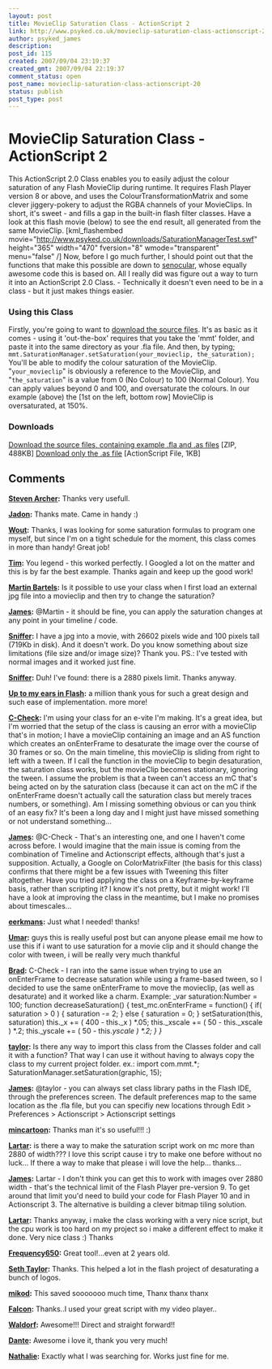```yaml
---
layout: post
title: MovieClip Saturation Class - ActionScript 2
link: http://www.psyked.co.uk/movieclip-saturation-class-actionscript-20/
author: psyked_james
description: 
post_id: 115
created: 2007/09/04 23:19:37
created_gmt: 2007/09/04 22:19:37
comment_status: open
post_name: movieclip-saturation-class-actionscript-20
status: publish
post_type: post
---
```


# MovieClip Saturation Class - ActionScript 2

This ActionScript 2.0 Class enables you to easily adjust the colour saturation of any Flash MovieClip during runtime. It requires Flash Player version 8 or above, and uses the ColourTransformationMatrix and some clever jiggery-pokery to adjust the RGBA channels of your MovieClips. In short, it's sweet - and fills a gap in the built-in flash filter classes. Have a look at this flash movie (below) to see the end result, all generated from the same MovieClip. [kml_flashembed movie="http://www.psyked.co.uk/downloads/SaturationManagerTest.swf" height="365" width="470" fversion="8" wmode="transparent" menu="false" /]  Now, before I go much further, I should point out that the functions that make this possible are down to [senocular](http://www.senocular.com/flash/source.php?id=0.169), whose equally awesome code this is based on. All I really did was figure out a way to turn it into an ActionScript 2.0 Class. - Technically it doesn't even need to be in a class - but it just makes things easier. 

### Using this Class

Firstly, you're going to want to [download the source files](/wp-content/uploads/2007/09/SaturationManager.zip). It's as basic as it comes - using it 'out-the-box' requires that you take the 'mmt' folder, and paste it into the same directory as your .fla file. And then, by typing; `mmt.SaturationManager.setSaturation(your_movieclip, the_saturation);` You'll be able to modify the colour saturation of the MovieClip. "`your_movieclip`" is obviously a reference to the MovieClip, and "`the_saturation`" is a value from 0 (No Colour) to 100 (Normal Colour). You can apply values beyond 0 and 100, and oversaturate the colours. In our example (above) the [1st on the left, bottom row] MovieClip is oversaturated, at 150%. 

### Downloads

[Download the source files, containing example .fla and .as files](/wp-content/uploads/2007/09/SaturationManager.zip) [ZIP, 488KB] [Download only the .as file](/downloads/SaturationManager.as) [ActionScript File, 1KB]

## Comments

**[Steven Archer](#173 "2007-10-06 15:00:19"):** Thanks very usefull.

**[Jadon](#174 "2007-12-27 01:02:05"):** Thanks mate. Came in handy :)

**[Wout](#175 "2008-02-08 22:15:50"):** Thanks, I was looking for some saturation formulas to program one myself, but since I'm on a tight schedule for the moment, this class comes in more than handy! Great job!

**[Tim](#176 "2008-02-25 12:11:42"):** You legend - this worked perfectly. I Googled a lot on the matter and this is by far the best example. Thanks again and keep up the good work!

**[Martin Bartels](#177 "2008-02-28 16:20:30"):** Is it possible to use your class when I first load an external jpg file into a movieclip and then try to change the saturation?

**[James](#178 "2008-02-29 09:20:57"):** @Martin - it should be fine, you can apply the saturation changes at any point in your timeline / code.

**[Sniffer](#179 "2008-03-01 20:17:50"):** I have a jpg into a movie, with 26602 pixels wide and 100 pixels tall (719Kb in disk). And it doesn't work. Do you know something about size limitations (file size and/or image size)? Thank you. PS.: I've tested with normal images and it worked just fine.

**[Sniffer](#180 "2008-03-01 20:31:31"):** Duh! I've found: there is a 2880 pixels limit. Thanks anyway.

**[Up to my ears in Flash](#181 "2008-05-06 20:05:27"):** a million thank yous for such a great design and such ease of implementation. more more!

**[C-Check](#182 "2008-05-22 22:32:01"):** I'm using your class for an e-vite I'm making. It's a great idea, but I'm worried that the setup of the class is causing an error with a movieClip that's in motion; I have a movieClip containing an image and an AS function which creates an onEnterFrame to desaturate the image over the course of 30 frames or so. On the main timeline, this movieClip is sliding from right to left with a tween. If I call the function in the movieClip to begin desaturation, the saturation class works, but the movieClip becomes stationary, ignoring the tween. I assume the problem is that a tween can't access an mC that's being acted on by the saturation class (because it can act on the mC if the onEnterFrame doesn't actually call the saturation class but merely traces numbers, or something). Am I missing something obvious or can you think of an easy fix? It's been a long day and I might just have missed something or not understand something...

**[James](#183 "2008-05-23 08:26:28"):** @C-Check - That's an interesting one, and one I haven't come across before. I would imagine that the main issue is coming from the combination of Timeline and Actionscript effects, although that's just a supposition. Actually, a Google on ColorMatrixFilter (the basis for this class) confirms that there might be a few issues with Tweening this filter altogether. Have you tried applying the class on a Keyframe-by-keyframe basis, rather than scripting it? I know it's not pretty, but it might work! I'll have a look at improving the class in the meantime, but I make no promises about timescales...

**[eerkmans](#184 "2008-05-28 15:39:20"):** Just what I needed! thanks!

**[Umar](#185 "2008-06-17 09:54:54"):** guys this is really useful post but can anyone please email me how to use this if i want to use saturation for a movie clip and it should change the color with tween, i will be really very much thankful

**[Brad](#186 "2008-07-02 19:20:38"):** C-Check - I ran into the same issue when trying to use an onEnterFrame to decrease saturation while using a frame-based tween, so I decided to use the same onEnterFrame to move the movieclip, (as well as desaturate) and it worked like a charm. Example: _var saturation:Number = 100; function decreaseSaturation() { test_mc.onEnterFrame = function() { if( saturation > 0 ) { saturation -= 2; } else { saturation = 0; } setSaturation(this, saturation) this._x += ( 400 - this._x ) *.05; this._xscale += ( 50 - this._xscale ) *.2; this._yscale += ( 50 - this._yscale ) *.2; } }_

**[taylor](#187 "2008-12-19 17:48:54"):** Is there any way to import this class from the Classes folder and call it with a function? That way I can use it without having to always copy the class to my current project folder. ex.: import com.mmt.*; SaturationManager.setSaturation(graphic, 15);

**[James](#188 "2008-12-19 21:21:06"):** @taylor - you can always set class library paths in the Flash IDE, through the preferences screen. The default preferences map to the same location as the .fla file, but you can specifiy new locations through Edit > Preferences > Actionscript > Actionscript settings

**[mincartoon](#189 "2009-03-02 14:23:03"):** Thanks man it's so useful!!! :)

**[Lartar](#190 "2009-07-31 23:42:51"):** is there a way to make the saturation script work on mc more than 2880 of width??? I love this script cause i try to make one before without no luck... If there a way to make that please i will love the help... thanks...

**[James](#191 "2009-08-03 21:13:55"):** Lartar - I don't think you can get this to work with images over 2880 width - that's the technical limit of the Flash Player pre-version 9. To get around that limit you'd need to build your code for Flash Player 10 and in Actionscript 3. The alternative is building a clever bitmap tiling solution.

**[Lartar](#192 "2009-08-03 22:23:32"):** Thanks anyway, i make the class working with a very nice script, but the cpu work is too hard on my project so i make a different effect to make it done. Very nice class :) Thanks

**[Frequency650](#193 "2009-09-04 15:07:59"):** Great tool!...even at 2 years old.

**[Seth Taylor](#194 "2009-09-29 23:36:14"):** Thanks. This helped a lot in the flash project of desaturating a bunch of logos.

**[mikod](#195 "2010-02-03 15:01:43"):** This saved sooooooo much time, Thanx thanx thanx

**[Falcon](#196 "2010-05-04 12:40:58"):** Thanks..I used your great script with my video player..

**[Waldorf](#197 "2011-01-01 07:25:11"):** Awesome!!! Direct and straight forward!!

**[Dante](#198 "2011-10-19 07:09:29"):** Awesome i love it, thank you very much!

**[Nathalie](#199 "2013-05-29 17:34:42"):** Exactly what I was searching for. Works just fine for me.


